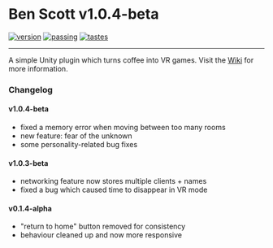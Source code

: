 
Ben Scott v1.0.4-beta
=====================
[![version]][release]
[![passing]][website]
[![tastes]][github]

---
[mit]: <http://img.shields.io/:license-MIT-blue.svg>
[license]: <http://bescott.mit-license.org>
[version]: <https://img.shields.io/badge/version-1.0.4--beta-blue.svg>
[release]: <https://github.com/evan-erdos/evan-erdos.github.io/releases/>
[passing]: <https://img.shields.io/badge/GPA-passing-brightgreen.svg>
[website]: <http://bescott.org/>
[tastes]: <https://img.shields.io/badge/cultural_references-out_of_date-orange.svg>
[github]: <https://github.com/evan-erdos/>

A simple Unity plugin which turns coffee into VR games.
Visit the [Wiki][website] for more information.

### Changelog ###

#### v1.0.4-beta ####
- fixed a memory error when moving between too many rooms
- new feature: fear of the unknown
- some personality-related bug fixes

#### v1.0.3-beta ####
- networking feature now stores multiple clients + names
- fixed a bug which caused time to disappear in VR mode

#### v0.1.4-alpha ####
- "return to home" button removed for consistency
- behaviour cleaned up and now more responsive
